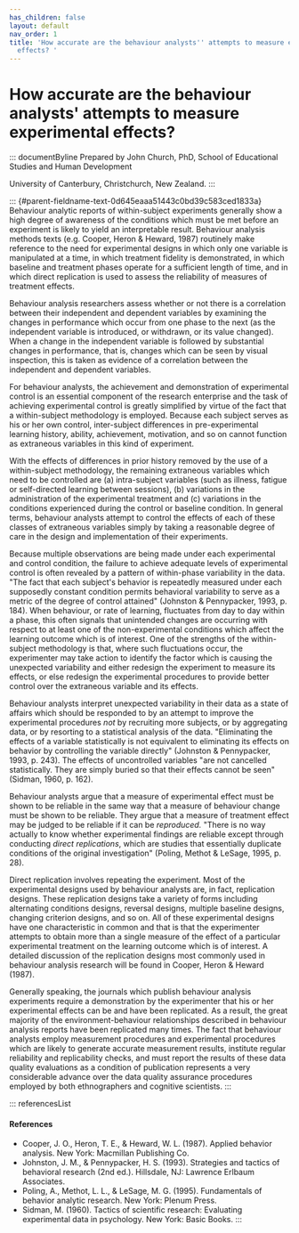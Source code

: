 ```yaml
---
has_children: false
layout: default
nav_order: 1
title: 'How accurate are the behaviour analysts'' attempts to measure experimental
  effects? '
---
```

# How accurate are the behaviour analysts' attempts to measure experimental effects? 


::: documentByline
Prepared by John Church, PhD, School of Educational Studies and Human
Development

University of Canterbury, Christchurch, New Zealand.
:::

::: {#parent-fieldname-text-0d645eaaa51443c0bd39c583ced1833a}
Behaviour analytic reports of within-subject experiments generally show
a high degree of awareness of the conditions which must be met before an
experiment is likely to yield an interpretable result. Behaviour
analysis methods texts (e.g. Cooper, Heron & Heward, 1987) routinely
make reference to the need for experimental designs in which only one
variable is manipulated at a time, in which treatment fidelity is
demonstrated, in which baseline and treatment phases operate for a
sufficient length of time, and in which direct replication is used to
assess the reliability of measures of treatment effects.

Behaviour analysis researchers assess whether or not there is a
correlation between their independent and dependent variables by
examining the changes in performance which occur from one phase to the
next (as the independent variable is introduced, or withdrawn, or its
value changed). When a change in the independent variable is followed by
substantial changes in performance, that is, changes which can be seen
by visual inspection, this is taken as evidence of a correlation between
the independent and dependent variables.

For behaviour analysts, the achievement and demonstration of
experimental control is an essential component of the research
enterprise and the task of achieving experimental control is greatly
simplified by virtue of the fact that a within-subject methodology is
employed. Because each subject serves as his or her own control,
inter-subject differences in pre-experimental learning history, ability,
achievement, motivation, and so on cannot function as extraneous
variables in this kind of experiment.

With the effects of differences in prior history removed by the use of a
within-subject methodology, the remaining extraneous variables which
need to be controlled are (a) intra-subject variables (such as illness,
fatigue or self-directed learning between sessions), (b) variations in
the administration of the experimental treatment and (c) variations in
the conditions experienced during the control or baseline condition. In
general terms, behaviour analysts attempt to control the effects of each
of these classes of extraneous variables simply by taking a reasonable
degree of care in the design and implementation of their experiments.

Because multiple observations are being made under each experimental and
control condition, the failure to achieve adequate levels of
experimental control is often revealed by a pattern of within-phase
variability in the data. "The fact that each subject\'s behavior is
repeatedly measured under each supposedly constant condition permits
behavioral variability to serve as a metric of the degree of control
attained" (Johnston & Pennypacker, 1993, p. 184). When behaviour, or
rate of learning, fluctuates from day to day within a phase, this often
signals that unintended changes are occurring with respect to at least
one of the non-experimental conditions which affect the learning outcome
which is of interest. One of the strengths of the within-subject
methodology is that, where such fluctuations occur, the experimenter may
take action to identify the factor which is causing the unexpected
variability and either redesign the experiment to measure its effects,
or else redesign the experimental procedures to provide better control
over the extraneous variable and its effects.

Behaviour analysts interpret unexpected variability in their data as a
state of affairs which should be responded to by an attempt to improve
the experimental procedures *not* by recruiting more subjects, or by
aggregating data, or by resorting to a statistical analysis of the data.
"Eliminating the effects of a variable statistically is not equivalent
to eliminating its effects on behavior by controlling the variable
directly" (Johnston & Pennypacker, 1993, p. 243). The effects of
uncontrolled variables "are not cancelled statistically. They are simply
buried so that their effects cannot be seen" (Sidman, 1960, p. 162).

Behaviour analysts argue that a measure of experimental effect must be
shown to be reliable in the same way that a measure of behaviour change
must be shown to be reliable. They argue that a measure of treatment
effect may be judged to be reliable if it can be *reproduced.* "There is
no way actually to know whether experimental findings are reliable
except through conducting *direct replications*, which are studies that
essentially duplicate conditions of the original investigation" (Poling,
Methot & LeSage, 1995, p. 28).

Direct replication involves repeating the experiment. Most of the
experimental designs used by behaviour analysts are, in fact,
replication designs. These replication designs take a variety of forms
including alternating conditions designs, reversal designs, multiple
baseline designs, changing criterion designs, and so on. All of these
experimental designs have one characteristic in common and that is that
the experimenter attempts to obtain more than a single measure of the
effect of a particular experimental treatment on the learning outcome
which is of interest. A detailed discussion of the replication designs
most commonly used in behaviour analysis research will be found in
Cooper, Heron & Heward (1987).

Generally speaking, the journals which publish behaviour analysis
experiments require a demonstration by the experimenter that his or her
experimental effects can be and have been replicated. As a result, the
great majority of the environment-behaviour relationships described in
behaviour analysis reports have been replicated many times. The fact
that behaviour analysts employ measurement procedures and experimental
procedures which are likely to generate accurate measurement results,
institute regular reliability and replicability checks, and must report
the results of these data quality evaluations as a condition of
publication represents a very considerable advance over the data quality
assurance procedures employed by both ethnographers and cognitive
scientists.
:::

::: referencesList
#### References

-   Cooper, J. O., Heron, T. E., & Heward, W. L. (1987). Applied
    behavior analysis. New York: Macmillan Publishing Co.
-   Johnston, J. M., & Pennypacker, H. S. (1993). Strategies and tactics
    of behavioral research (2nd ed.). Hillsdale, NJ: Lawrence Erlbaum
    Associates.
-   Poling, A., Methot, L. L., & LeSage, M. G. (1995). Fundamentals of
    behavior analytic research. New York: Plenum Press.
-   Sidman, M. (1960). Tactics of scientific research: Evaluating
    experimental data in psychology. New York: Basic Books.
:::
